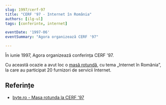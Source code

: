 ```yaml
---
slug: 1997/cerf-97
title: "CERF '97 - Internet în România"
authors: [ilg-ul]
tags: [conferinte, internet]

eventDate: '1997-06'
eventSummary: "Agora organizează CERF '97"

---
```


În iunie 1997, Agora organizează conferința CERF '97.

<!-- truncate -->

Cu această ocazie a avut loc o [masă rotundă](/blog/2023/agora-cerf-97-internet/), cu tema „Internet în România”,
la care au participat 20 furnizori de servicii Internet.



## Referințe

- [byte.ro - Masa rotunda la CERF '97](https://www.byte.ro/byte97-07/masa.html)
